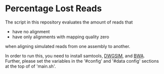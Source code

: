 # Percentage Lost Reads

The script in this repository evaluates the amount of reads that
 - have no alignment
 - have only alignments with mapping quality zero
 
when aligning simulated reads from one assembly to another.

In order to run this, you need to install samtools, [DWGSIM](https://github.com/nh13/DWGSIM), and [BWA](https://github.com/lh3/bwa).
Further, please set the variables in the '\#config' and '\#data config' sections at the top of of 'main.sh'.
